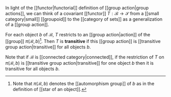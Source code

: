 In light of the [[functor|functorial]] definition of [[group action|group actions]], we can think of a covariant [[functor]] $T:\mathcal B\to \mathcal S$ from a [[small category|small]] [[groupoid]] to the [[category of sets]] as a generalization of a [[group action]].

For each object $b$ of $\mathcal B$, $T$ restricts to an [[group action|action]] of the [[group]] $\pi(\mathcal B,b)$[^1]. Then $T$ is **transitive** if this [[group action]] is [[transitive group action|transitive]] for all objects $b$. 

Note that if $\mathcal B$ is [[connected category|connected]], if the restriction of $T$ on $\pi(\mathcal B,b)$ is [[transitive group action|transitive]] for one object $b$ then it is transitive for all objects $b$.

[^1]: Note that $\pi(\mathcal B,b)$ denotes the [[automorphism group]] of $b$ as in the definition of [[star of an object]].

